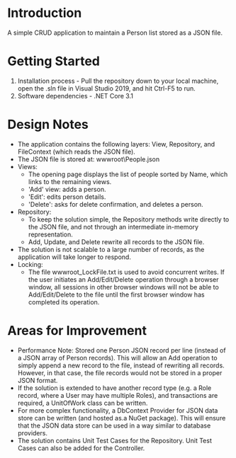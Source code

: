 # Introduction 
A simple CRUD application to maintain a Person list stored as a JSON file.

# Getting Started
  1.	Installation process
      - Pull the repository down to your local machine, open the .sln file in Visual Studio 2019, and hit Ctrl-F5 to run.
  2.	Software dependencies
      - .NET Core 3.1

# Design Notes
- The application contains the following layers: View, Repository, and FileContext (which reads the JSON file).
- The JSON file is stored at: wwwroot\People.json
- Views:
  - The opening page displays the list of people sorted by Name, which links to the remaining views.
  - 'Add' view: adds a person.
  - 'Edit': edits person details.
  - 'Delete': asks for delete confirmation, and deletes a person. 
- Repository:
  - To keep the solution simple, the Repository methods write directly to the JSON file, and not through an intermediate in-memory representation.
  - Add, Update, and Delete rewrite all records to the JSON file.
- The solution is not scalable to a large number of records, as the application will take longer to respond.
- Locking:
  - The file wwwroot\_LockFile.txt is used to avoid concurrent writes.  If the user initiates an Add/Edit/Delete operation through a browser window, all sessions in other browser windows will not be able to Add/Edit/Delete to the file until the first browser window has completed its operation.

# Areas for Improvement
- Performance Note:  Stored one Person JSON record per line (instead of a JSON array of Person records).  This will allow an Add operation to simply append a new record to the file, instead of rewriting all records.  However, in that case, the file records would not be stored in a proper JSON format.
- If the solution is extended to have another record type (e.g. a Role record, where a User may have multiple Roles), and transactions are required, a UnitOfWork class can be written.
- For more complex functionality, a DbContext Provider for JSON data store can be written (and hosted as.a NuGet package). This will ensure that the JSON data store can be used in a way similar to database providers.
- The solution contains Unit Test Cases for the Repository.  Unit Test Cases can also be added for the Controller.
